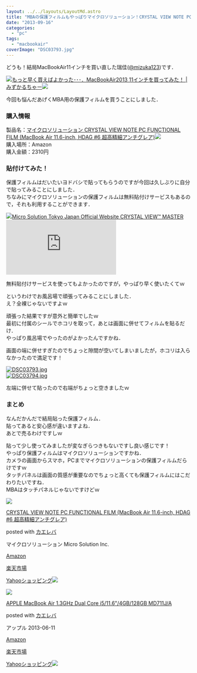 ```yaml
---
layout: ../../layouts/LayoutMd.astro
title: "MBAの保護フィルムもやっぱりマイクロソリューション！CRYSTAL VIEW NOTE PC FUNCTIONAL FILMを買ってみた！"
date: "2013-09-16"
categories: 
  - "pc"
tags: 
  - "macbookair"
coverImage: "DSC03793.jpg"
---
```


どうも！結局MacBookAir11インチを買い直した瑞佳([@mizuka123](https://twitter.com/mizuka123))です．

[![](http://capture.heartrails.com/150x130/shadow?//mizuka123.net/4079/)](//mizuka123.net/4079/)[もっと早く買えばよかった･･･．MacBookAir2013 11インチを買ってみた！ | みずかるちゃー](//mizuka123.net/4079/)[![](http://b.hatena.ne.jp/entry/image///mizuka123.net/4079/)](http://b.hatena.ne.jp/entry///mizuka123.net/4079/)

今回も悩んだあげくMBA用の保護フィルムを買うことにしました．

### 購入情報

製品名：[マイクロソリューション CRYSTAL VIEW NOTE PC FUNCTIONAL FILM (MacBook Air 11.6-inch, HDAG #6 超高精細アンチグレア)](http://www.amazon.co.jp/gp/product/B00CO2YHFG/ref=as_li_ss_tl?ie=UTF8&camp=247&creative=7399&creativeASIN=B00CO2YHFG&linkCode=as2&tag=mizuka123-22)![](http://ir-jp.amazon-adsystem.com/e/ir?t=mizuka123-22&l=as2&o=9&a=B00CO2YHFG)  
購入場所：Amazon  
購入金額：2310円

### 貼付けてみた！

保護フィルムはだいたいヨドバシで貼ってもらうのですが今回は久しぶりに自分で貼ってみることにしました．  
ちなみにマイクロソリューションの保護フィルムは無料貼付けサービスもあるので，それも利用することができます．

[![](http://capture.heartrails.com/150x130/shadow?http://www.micro-solution.com/pd/cv/cv_master.html)](http://www.micro-solution.com/pd/cv/cv_master.html)[Micro Solution Tokyo Japan Official Website CRYSTAL VIEW™ MASTER](http://www.micro-solution.com/pd/cv/cv_master.html)[![](http://b.hatena.ne.jp/entry/image/http://www.micro-solution.com/pd/cv/cv_master.html)](http://b.hatena.ne.jp/entry/http://www.micro-solution.com/pd/cv/cv_master.html)

無料貼付けサービスを使ってもよかったのですが，やっぱり早く使いたくてｗ

というわけでお風呂場で頑張ってみることにしました．  
え？全裸じゃないですよｗ

頑張った結果ですが意外と簡単でしたｗ  
最初に付属のシールでホコリを取って，あとは画面に併せてフィルムを貼るだけ．  
やっぱり風呂場でやったのがよかったんですかね．

画面の端に併せすぎたのでちょっと隙間が空いてしまいましたが，ホコリは入らなかったので満足です！

[![DSC03793.jpg](images/9768626936_687de32cb5_b.jpg)](http://www.flickr.com/photos/67522130@N08/9768626936/ "DSC03793.jpg")  
[![DSC03794.jpg](images/9768630046_3885ef47fb_b.jpg)](http://www.flickr.com/photos/67522130@N08/9768630046/ "DSC03794.jpg")  
  
左端に併せて貼ったので右端がちょっと空きましたｗ

### まとめ

なんだかんだで結局貼った保護フィルム．  
貼ってあると安心感が違いますよね．  
あとで売るわけですしｗ

貼って少し使ってみましたが変なぎらつきもないですし良い感じです！  
やっぱり保護フィルムはマイクロソリューションですかね．  
カメラの画面からスマホ，PCまでマイクロソリューションの保護フィルムだらけですｗ  
タッチパネルは画面の質感が重要なのでちょっと高くても保護フィルムにはこだわりたいですね．  
MBAはタッチパネルじゃないですけどｗ

[![](images/51xOEwLu-cL._SL160_.jpg)](https://www.amazon.co.jp/exec/obidos/ASIN/B00CO2YHFG/mizuka123-22/ref=nosim/)

[CRYSTAL VIEW NOTE PC FUNCTIONAL FILM (MacBook Air 11.6-inch, HDAG #6 超高精細アンチグレア)](https://www.amazon.co.jp/exec/obidos/ASIN/B00CO2YHFG/mizuka123-22/ref=nosim/)

posted with [カエレバ](http://kaereba.com)

マイクロソリューション Micro Solution Inc.

[Amazon](http://www.amazon.co.jp/gp/search?keywords=CRYSTAL%20VIEW%20NOTE%20PC%20FUNCTIONAL%20FILM&__mk_ja_JP=%83J%83%5E%83J%83i&tag=mizuka123-22 "アマゾン")

[楽天市場](http://hb.afl.rakuten.co.jp/hgc/032b53ee.4b34c5ee.0f4a541e.f440145e/?pc=http%3A%2F%2Fsearch.rakuten.co.jp%2Fsearch%2Fmall%2FCRYSTAL%2520VIEW%2520NOTE%2520PC%2520FUNCTIONAL%2520FILM%2F-%2Ff.1-p.1-s.1-sf.0-st.A-v.2%3Fx%3D0%26scid%3Daf_ich_link_urltxt%26m%3Dhttp%3A%2F%2Fm.rakuten.co.jp%2F "楽天市場")

[Yahooショッピング![](//ad.jp.ap.valuecommerce.com/servlet/gifbanner?sid=3066752&pid=881990642)](//ck.jp.ap.valuecommerce.com/servlet/referral?sid=3066752&pid=881990642&vc_url=http%3A%2F%2Fshopping.search.yahoo.co.jp%2Fsearch%3FuIv%3Don%26ei%3DUTF-8%26tab_ex%3Dcommerce%26slider%3D0%26va%3DCRYSTAL%2520VIEW%2520NOTE%2520PC%2520FUNCTIONAL%2520FILM "Yahooショッピング")

[![](images/21sLRgAX%2B7L._SL160_.jpg)](https://www.amazon.co.jp/exec/obidos/ASIN/B00DCMAHSS/mizuka123-22/ref=nosim/)

[APPLE MacBook Air 1.3GHz Dual Core i5/11.6"/4GB/128GB MD711J/A](https://www.amazon.co.jp/exec/obidos/ASIN/B00DCMAHSS/mizuka123-22/ref=nosim/)

posted with [カエレバ](http://kaereba.com)

アップル 2013-06-11

[Amazon](http://www.amazon.co.jp/gp/search?keywords=i5%2F11.6%20GB%2F128GB%20MD711J%2FA&__mk_ja_JP=%83J%83%5E%83J%83i&tag=mizuka123-22 "アマゾン")

[楽天市場](http://hb.afl.rakuten.co.jp/hgc/032b53ee.4b34c5ee.0f4a541e.f440145e/?pc=http%3A%2F%2Fsearch.rakuten.co.jp%2Fsearch%2Fmall%2Fi5%252F11.6%2520GB%252F128GB%2520MD711J%252FA%2F-%2Ff.1-p.1-s.1-sf.0-st.A-v.2%3Fx%3D0%26scid%3Daf_ich_link_urltxt%26m%3Dhttp%3A%2F%2Fm.rakuten.co.jp%2F "楽天市場")

[Yahooショッピング![](//ad.jp.ap.valuecommerce.com/servlet/gifbanner?sid=3066752&pid=881990642)](//ck.jp.ap.valuecommerce.com/servlet/referral?sid=3066752&pid=881990642&vc_url=http%3A%2F%2Fshopping.search.yahoo.co.jp%2Fsearch%3FuIv%3Don%26ei%3DUTF-8%26tab_ex%3Dcommerce%26slider%3D0%26va%3Di5%252F11.6%2520GB%252F128GB%2520MD711J%252FA "Yahooショッピング")
